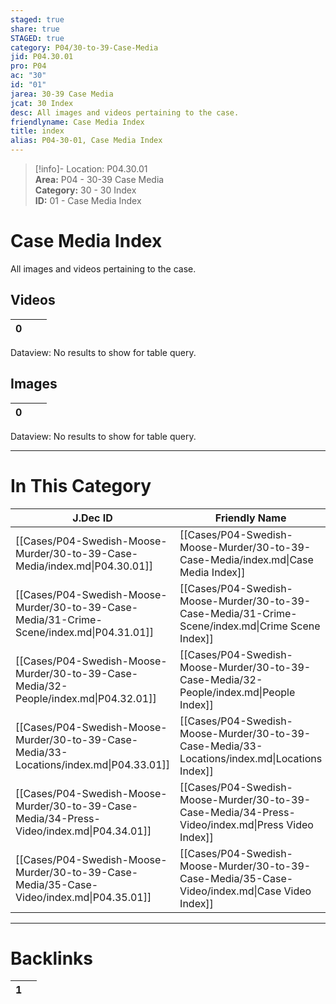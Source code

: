 ```yaml
---  
staged: true  
share: true  
STAGED: true  
category: P04/30-to-39-Case-Media  
jid: P04.30.01  
pro: P04  
ac: "30"  
id: "01"  
jarea: 30-39 Case Media  
jcat: 30 Index  
desc: All images and videos pertaining to the case.  
friendlyname: Case Media Index  
title: index  
alias: P04-30-01, Case Media Index  
---  
```

  
>[!info]- Location: P04.30.01  
>**Area:** P04 - 30-39 Case Media  
>**Category:** 30 - 30 Index  
>**ID:** 01 - Case Media Index  
  
# Case Media Index  
  
All images and videos pertaining to the case.  
  
## Videos   
  
<div><table class="dataview table-view-table"><thead class="table-view-thead"><tr class="table-view-tr-header"><th class="table-view-th"><span></span><span class="dataview small-text">0</span></th><th class="table-view-th"><span></span></th><th class="table-view-th"><span></span></th></tr></thead><tbody class="table-view-tbody"></tbody></table><div class="dataview dataview-error-box"><p class="dataview dataview-error-message">Dataview: No results to show for table query.</p></div></div>  
## Images   
  
<div><table class="dataview table-view-table"><thead class="table-view-thead"><tr class="table-view-tr-header"><th class="table-view-th"><span></span><span class="dataview small-text">0</span></th><th class="table-view-th"><span></span></th><th class="table-view-th"><span></span></th></tr></thead><tbody class="table-view-tbody"></tbody></table><div class="dataview dataview-error-box"><p class="dataview dataview-error-message">Dataview: No results to show for table query.</p></div></div>  
  
  
---  
# In This Category  
  
| J.Dec ID                                                                                  | Friendly Name                                                                                     | Description                                            |  
| ----------------------------------------------------------------------------------------- | ------------------------------------------------------------------------------------------------- | ------------------------------------------------------ |  
| [[Cases/P04-Swedish-Moose-Murder/30-to-39-Case-Media/index.md\|P04.30.01]]                | [[Cases/P04-Swedish-Moose-Murder/30-to-39-Case-Media/index.md\|Case Media Index]]                 | All images and videos pertaining to the case.          |  
| [[Cases/P04-Swedish-Moose-Murder/30-to-39-Case-Media/31-Crime-Scene/index.md\|P04.31.01]] | [[Cases/P04-Swedish-Moose-Murder/30-to-39-Case-Media/31-Crime-Scene/index.md\|Crime Scene Index]] | Imagery from the crime scene.                          |  
| [[Cases/P04-Swedish-Moose-Murder/30-to-39-Case-Media/32-People/index.md\|P04.32.01]]      | [[Cases/P04-Swedish-Moose-Murder/30-to-39-Case-Media/32-People/index.md\|People Index]]           | Images of people involved.                             |  
| [[Cases/P04-Swedish-Moose-Murder/30-to-39-Case-Media/33-Locations/index.md\|P04.33.01]]   | [[Cases/P04-Swedish-Moose-Murder/30-to-39-Case-Media/33-Locations/index.md\|Locations Index]]     | Images of the locations involved.                      |  
| [[Cases/P04-Swedish-Moose-Murder/30-to-39-Case-Media/34-Press-Video/index.md\|P04.34.01]] | [[Cases/P04-Swedish-Moose-Murder/30-to-39-Case-Media/34-Press-Video/index.md\|Press Video Index]] | Any video clips from the press pertaining to the case. |  
| [[Cases/P04-Swedish-Moose-Murder/30-to-39-Case-Media/35-Case-Video/index.md\|P04.35.01]]  | [[Cases/P04-Swedish-Moose-Murder/30-to-39-Case-Media/35-Case-Video/index.md\|Case Video Index]]   | Any video clips from the trial or investigation.       |  
  
  
---  
# Backlinks  
<div><table class="dataview table-view-table"><thead class="table-view-thead"><tr class="table-view-tr-header"><th class="table-view-th"><span></span><span class="dataview small-text">1</span></th><th class="table-view-th"><span></span></th></tr></thead><tbody class="table-view-tbody"></tbody></table></div>